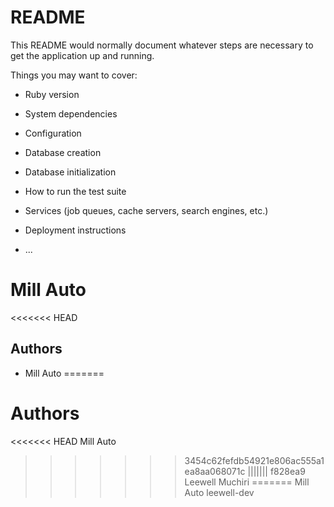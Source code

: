 # README

This README would normally document whatever steps are necessary to get the
application up and running.

Things you may want to cover:

* Ruby version

* System dependencies

* Configuration

* Database creation

* Database initialization

* How to run the test suite

* Services (job queues, cache servers, search engines, etc.)

* Deployment instructions

* ...
# Mill Auto
<<<<<<< HEAD
## Authors
- Mill Auto
=======

# Authors
<<<<<<< HEAD
Mill Auto
>>>>>>> 3454c62fefdb54921e806ac555a1ea8aa068071c
||||||| f828ea9
Leewell Muchiri
=======
Mill Auto
>>>>>>> leewell-dev

